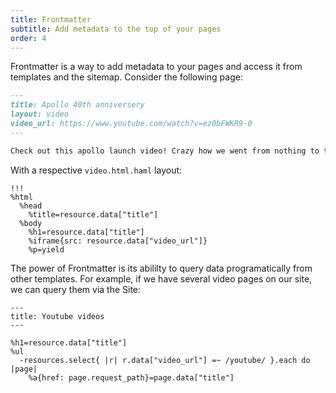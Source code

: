 ```yaml
---
title: Frontmatter
subtitle: Add metadata to the top of your pages
order: 4
---
```


Frontmatter is a way to add metadata to your pages and access it from templates and the sitemap. Consider the following page:

```md
---
title: Apollo 40th anniversery
layout: video
video_url: https://www.youtube.com/watch?v=ez0bFWKR9-0
---

Check out this apollo launch video! Crazy how we went from nothing to the moon in under a decade.
```

With a respective `video.html.haml` layout:

```haml
!!!
%html
  %head
    %title=resource.data["title"]
  %body
    %h1=resource.data["title"]
    %iframe{src: resource.data["video_url"]}
    %p=yield
```

The power of Frontmatter is its abililty to query data programatically from other templates. For example, if we have several video pages on our site, we can query them via the Site:

```haml
---
title: Youtube videos
---

%h1=resource.data["title"]
%ul
  -resources.select{ |r| r.data["video_url"] =~ /youtube/ }.each do |page|
    %a{href: page.request_path}=page.data["title"]
```
